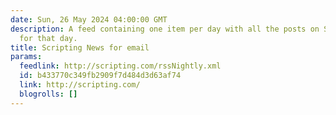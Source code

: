 ```yaml
---
date: Sun, 26 May 2024 04:00:00 GMT
description: A feed containing one item per day with all the posts on Scripting News
  for that day.
title: Scripting News for email
params:
  feedlink: http://scripting.com/rssNightly.xml
  id: b433770c349fb2909f7d484d3d63af74
  link: http://scripting.com/
  blogrolls: []
---
```


